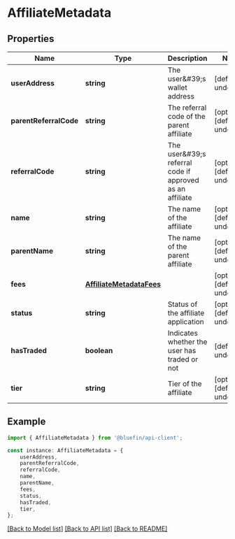 # AffiliateMetadata


## Properties

Name | Type | Description | Notes
------------ | ------------- | ------------- | -------------
**userAddress** | **string** | The user\&#39;s wallet address | [default to undefined]
**parentReferralCode** | **string** | The referral code of the parent affiliate | [optional] [default to undefined]
**referralCode** | **string** | The user\&#39;s referral code if approved as an affiliate | [optional] [default to undefined]
**name** | **string** | The name of the affiliate | [optional] [default to undefined]
**parentName** | **string** | The name of the parent affiliate | [optional] [default to undefined]
**fees** | [**AffiliateMetadataFees**](AffiliateMetadataFees.md) |  | [optional] [default to undefined]
**status** | **string** | Status of the affiliate application | [optional] [default to undefined]
**hasTraded** | **boolean** | Indicates whether the user has traded or not | [default to undefined]
**tier** | **string** | Tier of the affiliate | [optional] [default to undefined]

## Example

```typescript
import { AffiliateMetadata } from '@bluefin/api-client';

const instance: AffiliateMetadata = {
    userAddress,
    parentReferralCode,
    referralCode,
    name,
    parentName,
    fees,
    status,
    hasTraded,
    tier,
};
```

[[Back to Model list]](../README.md#documentation-for-models) [[Back to API list]](../README.md#documentation-for-api-endpoints) [[Back to README]](../README.md)
